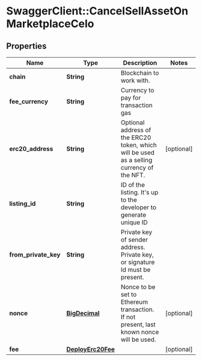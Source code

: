 # SwaggerClient::CancelSellAssetOnMarketplaceCelo

## Properties
Name | Type | Description | Notes
------------ | ------------- | ------------- | -------------
**chain** | **String** | Blockchain to work with. | 
**fee_currency** | **String** | Currency to pay for transaction gas | 
**erc20_address** | **String** | Optional address of the ERC20 token, which will be used as a selling currency of the NFT. | [optional] 
**listing_id** | **String** | ID of the listing. It&#x27;s up to the developer to generate unique ID | 
**from_private_key** | **String** | Private key of sender address. Private key, or signature Id must be present. | 
**nonce** | [**BigDecimal**](BigDecimal.md) | Nonce to be set to Ethereum transaction. If not present, last known nonce will be used. | [optional] 
**fee** | [**DeployErc20Fee**](DeployErc20Fee.md) |  | [optional] 

